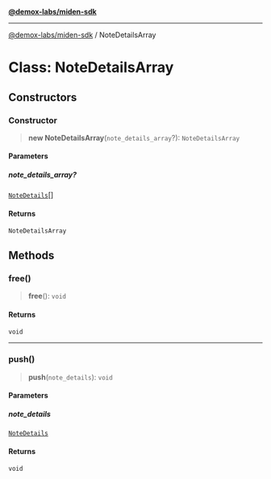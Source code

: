 [**@demox-labs/miden-sdk**](../README.md)

***

[@demox-labs/miden-sdk](../README.md) / NoteDetailsArray

# Class: NoteDetailsArray

## Constructors

### Constructor

> **new NoteDetailsArray**(`note_details_array`?): `NoteDetailsArray`

#### Parameters

##### note\_details\_array?

[`NoteDetails`](NoteDetails.md)[]

#### Returns

`NoteDetailsArray`

## Methods

### free()

> **free**(): `void`

#### Returns

`void`

***

### push()

> **push**(`note_details`): `void`

#### Parameters

##### note\_details

[`NoteDetails`](NoteDetails.md)

#### Returns

`void`
